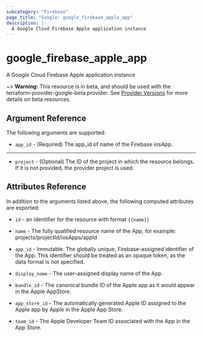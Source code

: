 ```yaml
---
subcategory: "Firebase"
page_title: "Google: google_firebase_apple_app"
description: |-
  A Google Cloud Firebase Apple application instance
---
```


# google\_firebase\_apple\_app

A Google Cloud Firebase Apple application instance

~> **Warning:** This resource is in beta, and should be used with the terraform-provider-google-beta provider.
See [Provider Versions](https://terraform.io/docs/providers/google/guides/provider_versions.html) for more details on beta resources.


## Argument Reference

The following arguments are supported:


* `app_id` -
  (Required)
  The app_id of name of the Firebase iosApp.


- - -


* `project` - (Optional) The ID of the project in which the resource belongs.
    If it is not provided, the provider project is used.


## Attributes Reference

In addition to the arguments listed above, the following computed attributes are exported:

* `id` - an identifier for the resource with format `{{name}}`

* `name` -
  The fully qualified resource name of the App, for example:
  projects/projectId/iosApps/appId

* `app_id` -
  Immutable. The globally unique, Firebase-assigned identifier of the App.
  This identifier should be treated as an opaque token, as the data format is not specified.

* `display_name` -
  The user-assigned display name of the App.

* `bundle_id` -
  The canonical bundle ID of the Apple app as it would appear in the Apple AppStore.

* `app_store_id` -
  The automatically generated Apple ID assigned to the Apple app by Apple in the Apple App Store.

* `team_id` -
  The Apple Developer Team ID associated with the App in the App Store.
